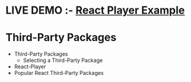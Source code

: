 # LIVE DEMO :-  <a href="https://npmreactplayer.ccbp.tech/">React Player Example</a>

# Third-Party Packages

- Third-Party Packages
  - Selecting a Third-Party Package
- React-Player
- Popular React Third-Party Packages
